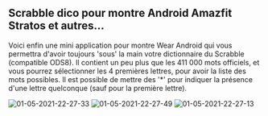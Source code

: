 Scrabble dico pour montre Android Amazfit Stratos et autres...
--------------------------------------------------------------
Voici enfin une mini application pour montre Wear Android qui vous permettra d'avoir toujours 'sous' la main votre dictionnaire du Scrabble (compatible ODS8).
Il contient un peu plus que les 411 000 mots officiels, et vous pourrez sélectionner les 4 premières lettres, pour avoir la liste des mots possibles.
Il est possible de mettre des '*' pour indiquer la présence d'une lettre quelconque (sauf pour la première lettre).

![01-05-2021-22-27-33](https://user-images.githubusercontent.com/59702575/117693629-864c9300-b1be-11eb-8775-694c4a680498.png)
![01-05-2021-22-27-49](https://user-images.githubusercontent.com/59702575/117693633-86e52980-b1be-11eb-9b3d-acf5ed0aae97.png)
![01-05-2021-22-27-13](https://user-images.githubusercontent.com/59702575/117693637-88165680-b1be-11eb-8d97-254e9b191fc5.png)
